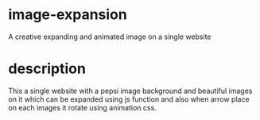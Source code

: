 # image-expansion
A creative expanding and animated image on a single website

# description
This a single website with a pepsi image background and beautiful images on it which can be expanded using js function and also when arrow place on each images it rotate using animation css.
